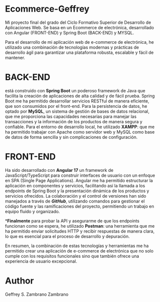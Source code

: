 # Ecommerce-Geffrey

Mi proyecto final del grado del Ciclo Formativo Superior de Desarrollo de Aplicaciones Web. 
Se basa en un Ecommerce de electrónica, desarrollado con Angular (FRONT-END) y Spring Boot (BACK-END) y MYSQL.

Para el desarrollo de mi aplicación web de e-commerce de electrónica, he utilizado una combinación de tecnologías modernas y prácticas de desarrollo ágil para garantizar una plataforma robusta, escalable y fácil de mantener.

# BACK-END
  está construido con **Spring Boot**
  un poderoso framework de Java que facilita la creación de aplicaciones de alta calidad y de fácil prueba. Spring Boot me ha permitido desarrollar servicios RESTful de manera eficiente, que son consumidos por el front-end. Para la persistencia de datos, he optado por **MySQL**,
  un sistema de gestión de bases de datos relacional, que me proporciona las capacidades necesarias para manejar las transacciones y la información de los productos de manera segura y confiable. Para el entorno de desarrollo local, he utilizado **XAMPP**:
  que me ha permitido trabajar con Apache como servidor web y MySQL como base de datos de forma sencilla y sin complicaciones de configuración.

# FRONT-END
  Ha sido desarrollado con **Angular 17**
  un framework de JavaScript/TypeScript para construir interfaces de usuario con un enfoque en SPA (Single Page Applications). Angular me ha permitido estructurar la aplicación en componentes y servicios, facilitando así la llamada a los endpoints de Spring Boot y la presentación dinámica de los productos y servicios ofrecidos.
  La colaboración y el control de versiones han sido manejados a través de ***GitHub***, utilizando comandos para gestionar el código fuente y las ramificaciones del proyecto, permitiendo un trabajo en equipo fluido y organizado.

  ***Finalmente**
 para probar la API y asegurarme de que los endpoints funcionan como se espera, he utilizado **Postman**:
 una herramienta que me ha permitido enviar solicitudes HTTP y recibir respuestas de manera clara, lo que es esencial para el proceso de desarrollo y depuración.

En resumen, la combinación de estas tecnologías y herramientas me ha permitido crear una aplicación de e-commerce de electrónica que no solo cumple con los requisitos funcionales sino que también ofrece una experiencia de usuario excepcional.


# Author 
Geffrey S. Zambrano Zambrano

